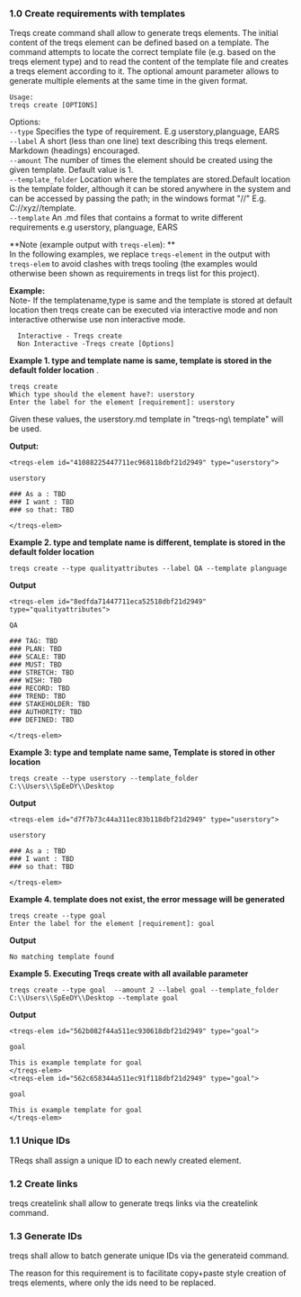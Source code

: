 <treqs-element id="39f253a076ae11ebb811cf2f044815f7" type="requirement">


### 1.0 Create requirements with templates 

Treqs create command shall allow to generate treqs elements.
The initial content of the treqs element can be defined based on a template.
The command attempts to locate the correct template file (e.g. based on the treqs element type) and to read the content of the template file and creates a treqs element according to it.
The optional amount parameter allows to generate multiple elements at the same time in the given format.

```
Usage: 
treqs create [OPTIONS]
```
 Options:  
 ```--type``` Specifies the type of requirement. E.g userstory,planguage, EARS    
 ```--label``` A short (less than one line) text describing this treqs element. Markdown (headings) encouraged.   
```--amount``` The number of times the element should be created using the given template. Default value is 1.    
```--template_folder``` Location where the templates are stored.Default location is the template folder, although it can be stored anywhere  in the system  and can be accessed by passing the path; in the windows format "//"  E.g. C://xyz//template.    
```--template```  An .md files that contains a format to write different requirements e.g userstory, planguage, EARS  

**Note (example output with ``treqs-elem``): **  
In the following examples, we replace ``treqs-element`` in the output with ``treqs-elem`` to avoid clashes with treqs tooling (the examples would otherwise been shown as requirements in treqs list for this project).


**Example:**  
  Note- If the templatename,type  is same and the template is stored at default location then treqs create can be executed via interactive mode and non interactive otherwise use non interactive mode. 
```
  Interactive - Treqs create
  Non Interactive -Treqs create [Options]
```
 **Example 1. type and template name is same, template is stored in the default folder location**
.
 ```
 treqs create
 Which type should the element have?: userstory
 Enter the label for the element [requirement]: userstory
 ```
Given these values, the userstory.md template in "treqs-ng\ template" will be used.

**Output:**
 ```
<treqs-elem id="41088225447711ec968118dbf21d2949" type="userstory">

userstory

### As a : TBD
### I want : TBD
### so that: TBD

</treqs-elem>
 ```
**Example 2. type and template name is different, template is stored in the default folder location**  
 
``` 
treqs create --type qualityattributes --label QA --template planguage
```
**Output**
```
<treqs-elem id="8edfda71447711eca52518dbf21d2949" type="qualityattributes">

QA

### TAG: TBD
### PLAN: TBD
### SCALE: TBD
### MUST: TBD
### STRETCH: TBD
### WISH: TBD
### RECORD: TBD
### TREND: TBD
### STAKEHOLDER: TBD
### AUTHORITY: TBD
### DEFINED: TBD

</treqs-elem>

```
**Example 3: type and template name same, Template is stored in other location**  
```
treqs create --type userstory --template_folder C:\\Users\\SpEeDY\\Desktop             
```
**Output**
```
<treqs-elem id="d7f7b73c44a311ec83b118dbf21d2949" type="userstory">

userstory

### As a : TBD
### I want : TBD
### so that: TBD

</treqs-elem>
```
**Example 4. template does not exist, the error message will be generated**
```
treqs create --type goal
Enter the label for the element [requirement]: goal
```
**Output**
```
No matching template found
```
**Example 5. Executing Treqs create with all available parameter**
```
treqs create --type goal  --amount 2 --label goal --template_folder C:\\Users\\SpEeDY\\Desktop --template goal
```
**Output**
```
<treqs-elem id="562b082f44a511ec930618dbf21d2949" type="goal">

goal

This is example template for goal
</treqs-elem>
<treqs-elem id="562c658344a511ec91f118dbf21d2949" type="goal">

goal

This is example template for goal
</treqs-elem>
```





</treqs-element>

<treqs-element id="4d7ca13c76ae11ebb811cf2f044815f7" type="requirement">

### 1.1 Unique IDs
TReqs shall assign a unique ID to each newly created element.
</treqs-element>

<treqs-element id="dab6fe5876cc11ebb811cf2f044815f7" type="requirement">

### 1.2 Create links

treqs createlink shall allow to generate treqs links via the createlink command. 

<treqs-link type="addresses" target="1e9885f69d3311eb859fc4b301c00591" />
</treqs-element>

<treqs-element id="274368b8220011ecb90df018989356c1" type="requirement">

### 1.3 Generate IDs

treqs shall allow to batch generate unique IDs via the generateid command.

The reason for this requirement is to facilitate copy+paste style creation of treqs elements, where only the ids need to be replaced.

<treqs-link type="addresses" target="1e9885f69d3311eb859fc4b301c00591" />
</treqs-element>
